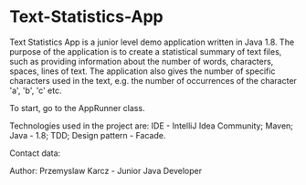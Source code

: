 # Text-Statistics-App
Text Statistics App is a junior level demo application written in Java 1.8.
The purpose of the application is to create a statistical summary of text files, such as providing information about the number of words, characters, spaces, lines of text. The application also gives the number of specific characters used in the text, e.g. the number of occurrences of the character 'a', 'b', 'c' etc.

To start, go to the AppRunner class.

Technologies used in the project are: IDE - IntelliJ Idea Community; Maven; Java - 1.8; TDD; Design pattern - Facade.

Contact data:

Author: Przemyslaw Karcz - Junior Java Developer
